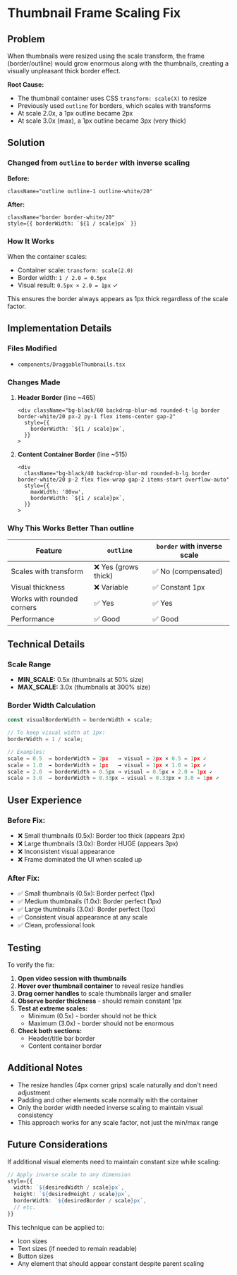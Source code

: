 # Thumbnail Frame Scaling Fix

## Problem

When thumbnails were resized using the scale transform, the frame (border/outline) would grow enormous along with the thumbnails, creating a visually unpleasant thick border effect.

**Root Cause:**
- The thumbnail container uses CSS `transform: scale(X)` to resize
- Previously used `outline` for borders, which scales with transforms
- At scale 2.0x, a 1px outline became 2px
- At scale 3.0x (max), a 1px outline became 3px (very thick)

## Solution

### Changed from `outline` to `border` with inverse scaling

**Before:**
```tsx
className="outline outline-1 outline-white/20"
```

**After:**
```tsx
className="border border-white/20"
style={{ borderWidth: `${1 / scale}px` }}
```

### How It Works

When the container scales:
- Container scale: `transform: scale(2.0)`
- Border width: `1 / 2.0 = 0.5px`
- Visual result: `0.5px × 2.0 = 1px` ✓

This ensures the border always appears as 1px thick regardless of the scale factor.

## Implementation Details

### Files Modified
- `components/DraggableThumbnails.tsx`

### Changes Made

1. **Header Border** (line ~465)
   ```tsx
   <div className="bg-black/60 backdrop-blur-md rounded-t-lg border border-white/20 px-2 py-1 flex items-center gap-2"
     style={{
       borderWidth: `${1 / scale}px`,
     }}
   >
   ```

2. **Content Container Border** (line ~515)
   ```tsx
   <div 
     className="bg-black/40 backdrop-blur-md rounded-b-lg border border-white/20 p-2 flex flex-wrap gap-2 items-start overflow-auto"
     style={{
       maxWidth: '80vw',
       borderWidth: `${1 / scale}px`,
     }}
   >
   ```

### Why This Works Better Than outline

| Feature | `outline` | `border` with inverse scale |
|---------|-----------|------------------------------|
| Scales with transform | ❌ Yes (grows thick) | ✅ No (compensated) |
| Visual thickness | ❌ Variable | ✅ Constant 1px |
| Works with rounded corners | ✅ Yes | ✅ Yes |
| Performance | ✅ Good | ✅ Good |

## Technical Details

### Scale Range
- **MIN_SCALE:** 0.5x (thumbnails at 50% size)
- **MAX_SCALE:** 3.0x (thumbnails at 300% size)

### Border Width Calculation
```typescript
const visualBorderWidth = borderWidth × scale;

// To keep visual width at 1px:
borderWidth = 1 / scale;

// Examples:
scale = 0.5  → borderWidth = 2px   → visual = 2px × 0.5 = 1px ✓
scale = 1.0  → borderWidth = 1px   → visual = 1px × 1.0 = 1px ✓
scale = 2.0  → borderWidth = 0.5px → visual = 0.5px × 2.0 = 1px ✓
scale = 3.0  → borderWidth = 0.33px → visual = 0.33px × 3.0 = 1px ✓
```

## User Experience

### Before Fix:
- ❌ Small thumbnails (0.5x): Border too thick (appears 2px)
- ❌ Large thumbnails (3.0x): Border HUGE (appears 3px)
- ❌ Inconsistent visual appearance
- ❌ Frame dominated the UI when scaled up

### After Fix:
- ✅ Small thumbnails (0.5x): Border perfect (1px)
- ✅ Medium thumbnails (1.0x): Border perfect (1px)
- ✅ Large thumbnails (3.0x): Border perfect (1px)
- ✅ Consistent visual appearance at any scale
- ✅ Clean, professional look

## Testing

To verify the fix:

1. **Open video session with thumbnails**
2. **Hover over thumbnail container** to reveal resize handles
3. **Drag corner handles** to scale thumbnails larger and smaller
4. **Observe border thickness** - should remain constant 1px
5. **Test at extreme scales:**
   - Minimum (0.5x) - border should not be thick
   - Maximum (3.0x) - border should not be enormous
6. **Check both sections:**
   - Header/title bar border
   - Content container border

## Additional Notes

- The resize handles (4px corner grips) scale naturally and don't need adjustment
- Padding and other elements scale normally with the container
- Only the border width needed inverse scaling to maintain visual consistency
- This approach works for any scale factor, not just the min/max range

## Future Considerations

If additional visual elements need to maintain constant size while scaling:
```typescript
// Apply inverse scale to any dimension
style={{
  width: `${desiredWidth / scale}px`,
  height: `${desiredHeight / scale}px`,
  borderWidth: `${desiredBorder / scale}px`,
  // etc.
}}
```

This technique can be applied to:
- Icon sizes
- Text sizes (if needed to remain readable)
- Button sizes
- Any element that should appear constant despite parent scaling
